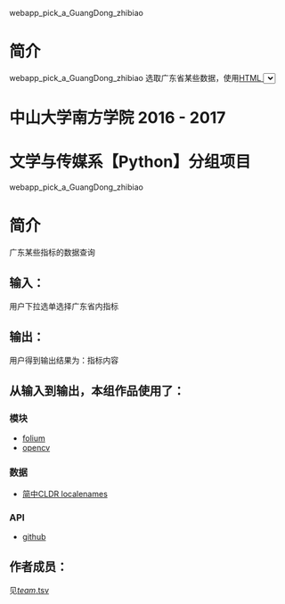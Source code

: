 webapp_pick_a_GuangDong_zhibiao
# 简介 
webapp_pick_a_GuangDong_zhibiao 选取广东省某些数据，使用[HTML <select> 标签](http://www.w3school.com.cn/tags/tag_select.asp)

# 中山大学南方学院 2016 - 2017 
# 文学与传媒系【Python】分组项目

webapp_pick_a_GuangDong_zhibiao
# 简介 
广东某些指标的数据查询
## 输入：
用户下拉选单选择广东省内指标
## 输出：
用户得到输出结果为：指标内容
## 从输入到输出，本组作品使用了：
### 模块
* [folium](https://github.com/python-visualization/folium)
* [opencv](http://opencv.org/)
### 数据
* [简中CLDR localenames](https://github.com/unicode-cldr/cldr-localenames-modern/blob/master/main/zh-Hans/territories.json)
### API
* [github](https://api.github.com/)

## 作者成员：
见[_team_.tsv](_team_/_team_.tsv)
